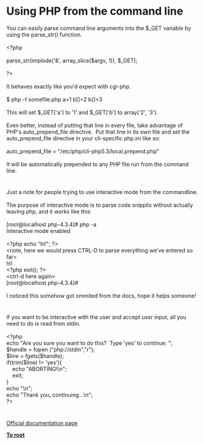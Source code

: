 # Using PHP from the command line




<div class="phpcode"><span class="html">
You can easily parse command line arguments into the $_GET variable by using the parse_str() function.<br><br><span class="default">&lt;?php<br><br>parse_str</span><span class="keyword">(</span><span class="default">implode</span><span class="keyword">(</span><span class="string">&apos;&amp;&apos;</span><span class="keyword">, </span><span class="default">array_slice</span><span class="keyword">(</span><span class="default">$argv</span><span class="keyword">, </span><span class="default">1</span><span class="keyword">)), </span><span class="default">$_GET</span><span class="keyword">);<br><br></span><span class="default">?&gt;<br></span><br>It behaves exactly like you&apos;d expect with cgi-php.<br><br>$ php -f somefile.php a=1 b[]=2 b[]=3<br><br>This will set $_GET[&apos;a&apos;] to &apos;1&apos; and $_GET[&apos;b&apos;] to array(&apos;2&apos;, &apos;3&apos;).<br><br>Even better, instead of putting that line in every file, take advantage of PHP&apos;s auto_prepend_file directive.&#xA0; Put that line in its own file and set the auto_prepend_file directive in your cli-specific php.ini like so:<br><br>auto_prepend_file = &quot;/etc/php/cli-php5.3/local.prepend.php&quot;<br><br>It will be automatically prepended to any PHP file run from the command line.</span>
</div>
  

#


<div class="phpcode"><span class="html">
Just a note for people trying to use interactive mode from the commandline.<br><br>The purpose of interactive mode is to parse code snippits without actually leaving php, and it works like this:<br><br>[root@localhost php-4.3.4]# php -a<br>Interactive mode enabled<br><br><span class="default">&lt;?php </span><span class="keyword">echo </span><span class="string">&quot;hi!&quot;</span><span class="keyword">; </span><span class="default">?&gt;<br></span>&lt;note, here we would press CTRL-D to parse everything we&apos;ve entered so far&gt;<br>hi!<br><span class="default">&lt;?php </span><span class="keyword">exit(); </span><span class="default">?&gt;<br></span>&lt;ctrl-d here again&gt;<br>[root@localhost php-4.3.4]#<br><br>I noticed this somehow got ommited from the docs, hope it helps someone!</span>
</div>
  

#


<div class="phpcode"><span class="html">
If you want to be interactive with the user and accept user input, all you need to do is read from stdin.&#xA0; <br><br><span class="default">&lt;?php<br></span><span class="keyword">echo </span><span class="string">&quot;Are you sure you want to do this?&#xA0; Type &apos;yes&apos; to continue: &quot;</span><span class="keyword">;<br></span><span class="default">$handle </span><span class="keyword">= </span><span class="default">fopen </span><span class="keyword">(</span><span class="string">&quot;php://stdin&quot;</span><span class="keyword">,</span><span class="string">&quot;r&quot;</span><span class="keyword">);<br></span><span class="default">$line </span><span class="keyword">= </span><span class="default">fgets</span><span class="keyword">(</span><span class="default">$handle</span><span class="keyword">);<br>if(</span><span class="default">trim</span><span class="keyword">(</span><span class="default">$line</span><span class="keyword">) != </span><span class="string">&apos;yes&apos;</span><span class="keyword">){<br>&#xA0; &#xA0; echo </span><span class="string">&quot;ABORTING!\n&quot;</span><span class="keyword">;<br>&#xA0; &#xA0; exit;<br>}<br>echo </span><span class="string">&quot;\n&quot;</span><span class="keyword">;<br>echo </span><span class="string">&quot;Thank you, continuing...\n&quot;</span><span class="keyword">;<br></span><span class="default">?&gt;</span>
</span>
</div>
  

#

[Official documentation page](https://www.php.net/manual/en/features.commandline.php)

**[To root](/README.md)**